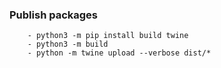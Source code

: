 ### Publish packages ###
```
    - python3 -m pip install build twine
    - python3 -m build
    - python -m twine upload --verbose dist/*
```